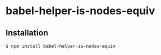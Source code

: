 # babel-helper-is-nodes-equiv

## Installation

```sh
$ npm install babel-helper-is-nodes-equiv
```
